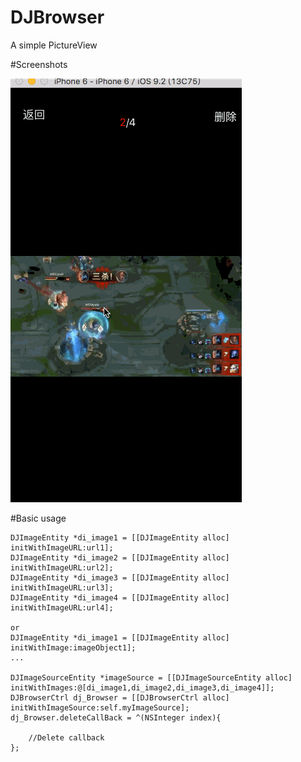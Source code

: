 # DJBrowser
A simple PictureView

#Screenshots

![](https://github.com/zsading/DJBrowser/blob/master/DJBrowser/DJBrowser/Source/DJBrowser.gif)


#Basic usage
```
DJImageEntity *di_image1 = [[DJImageEntity alloc] initWithImageURL:url1];
DJImageEntity *di_image2 = [[DJImageEntity alloc] initWithImageURL:url2];
DJImageEntity *di_image3 = [[DJImageEntity alloc] initWithImageURL:url3];
DJImageEntity *di_image4 = [[DJImageEntity alloc] initWithImageURL:url4];

or
DJImageEntity *di_image1 = [[DJImageEntity alloc] initWithImage:imageObject1];
...

DJImageSourceEntity *imageSource = [[DJImageSourceEntity alloc] initWithImages:@[di_image1,di_image2,di_image3,di_image4]];
DJBrowserCtrl dj_Browser = [[DJBrowserCtrl alloc] initWithImageSource:self.myImageSource];
dj_Browser.deleteCallBack = ^(NSInteger index){
        
	//Delete callback        
};
```

